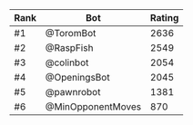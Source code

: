 Rank|Bot|Rating
---|---|---
#1|@ToromBot|2636
#2|@RaspFish|2549
#3|@colinbot|2054
#4|@OpeningsBot|2045
#5|@pawnrobot|1381
#6|@MinOpponentMoves|870
